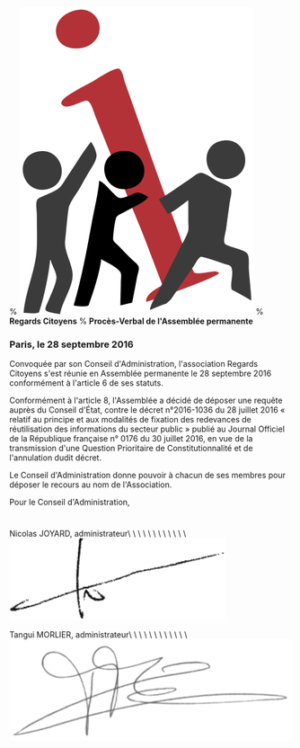 % ![](images/logo.png "")
% **Regards Citoyens**
% **Procès-Verbal de l'Assemblée permanente**

### Paris, le 28 septembre 2016

Convoquée par son Conseil d'Administration, l'association Regards Citoyens s'est réunie en Assemblée permanente le 28 septembre 2016 conformément à l'article 6 de ses statuts.

Conformément à l'article 8, l'Assemblée a décidé de déposer une requête auprès du Conseil d'État, contre le décret n°2016-1036 du 28 juillet 2016 « relatif au principe et aux modalités de fixation des redevances de réutilisation des informations du secteur public » publié au Journal Officiel de la République française n° 0176 du 30 juillet 2016, en vue de la transmission d'une Question Prioritaire de Constitutionnalité et de l'annulation dudit décret.

Le Conseil d'Administration donne pouvoir à chacun de ses membres pour déposer le recours au nom de l'Association.

Pour le Conseil d'Administration,

# 

Nicolas JOYARD, administrateur\ \ \ \ \ \ \ \ \ \ \ \ ![](images/signature-njoyard.png)

Tangui MORLIER, administrateur\ \ \ \ \ \ \ \ \ \ \ \  ![](images/signature-teymour.png)
